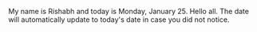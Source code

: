 My name is Rishabh and today is Monday, January 25. Hello all. The date will automatically update to today's date in case you did not notice.
